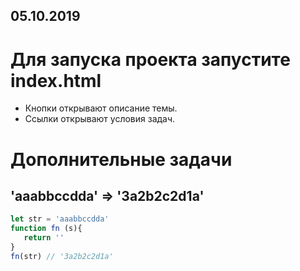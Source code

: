 ## 05.10.2019

# Для запуска проекта запустите index.html
- Кнопки открывают описание темы.  
- Ссылки открывают условия задач.  

# Дополнительные задачи
## 'aaabbccdda' => '3a2b2c2d1a'
```javascript
let str = 'aaabbccdda'
function fn (s){
   return ''
}
fn(str) // '3a2b2c2d1a'
```
